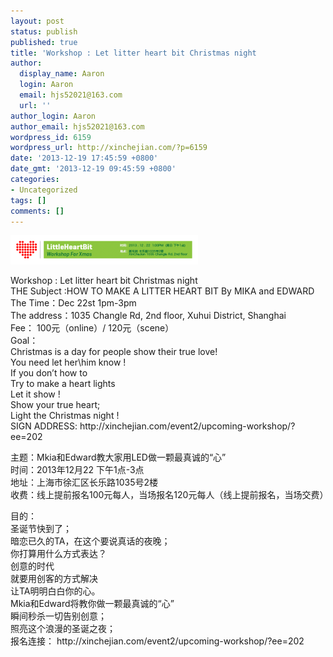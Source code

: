 ```yaml
---
layout: post
status: publish
published: true
title: 'Workshop : Let litter heart bit Christmas night                                                    Mkia和Edward教大家用LED做一颗最真诚的&ldquo;心&rdquo;'
author:
  display_name: Aaron
  login: Aaron
  email: hjs52021@163.com
  url: ''
author_login: Aaron
author_email: hjs52021@163.com
wordpress_id: 6159
wordpress_url: http://xinchejian.com/?p=6159
date: '2013-12-19 17:45:59 +0800'
date_gmt: '2013-12-19 09:45:59 +0800'
categories:
- Uncategorized
tags: []
comments: []
---
```

<p><a href="/uploads/2013/12/PicForxinchejianWEB.png"><img src="/uploads/2013/12/PicForxinchejianWEB-300x47.png" alt="PicForxinchejianWEB" width="300" height="47" class="alignnone size-medium wp-image-6158" /></a></p>
<p>Workshop : Let litter heart bit Christmas night<br />
THE Subject :HOW TO MAKE A LITTER HEART BIT By MIKA and EDWARD<br />
The Time：Dec 22st  1pm-3pm<br />
The address：1035 Changle Rd, 2nd floor, Xuhui District, Shanghai<br />
Fee： 100元（online）/ 120元（scene）<br />
Goal：<br />
Christmas is a day for people show their true love!<br />
You need let her\him know !<br />
If you don&rsquo;t how to<br />
Try to make a heart lights<br />
Let it show !<br />
Show your true heart;<br />
Light the Christmas night !<br />
SIGN ADDRESS: http://xinchejian.com/event2/upcoming-workshop/?ee=202</p>
<p>主题：Mkia和Edward教大家用LED做一颗最真诚的&ldquo;心&rdquo;<br />
时间：2013年12月22 下午1点-3点<br />
地址：上海市徐汇区长乐路1035号2楼<br />
收费：线上提前报名100元每人，当场报名120元每人（线上提前报名，当场交费）</p>
<p>目的：<br />
圣诞节快到了；<br />
暗恋已久的TA，在这个要说真话的夜晚；<br />
你打算用什么方式表达？<br />
创意的时代<br />
就要用创客的方式解决<br />
让TA明明白白你的心。<br />
Mkia和Edward将教你做一颗最真诚的&ldquo;心&rdquo;<br />
瞬间秒杀一切告别创意；<br />
照亮这个浪漫的圣诞之夜；<br />
报名连接： http://xinchejian.com/event2/upcoming-workshop/?ee=202</p>
